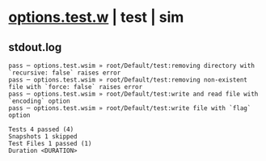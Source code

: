# [options.test.w](../../../../../../tests/sdk_tests/fs/options.test.w) | test | sim

## stdout.log
```log
pass ─ options.test.wsim » root/Default/test:removing directory with `recursive: false` raises error    
pass ─ options.test.wsim » root/Default/test:removing non-existent file with `force: false` raises error
pass ─ options.test.wsim » root/Default/test:write and read file with `encoding` option                 
pass ─ options.test.wsim » root/Default/test:write file with `flag` option                              

Tests 4 passed (4)
Snapshots 1 skipped
Test Files 1 passed (1)
Duration <DURATION>
```

